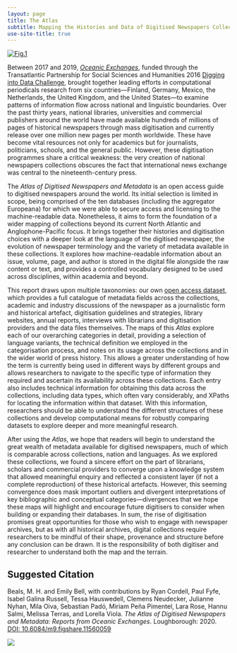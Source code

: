```yaml
---
layout: page
title: The Atlas
subtitle: Mapping the Histories and Data of Digitised Newspapers Collections Around the World
use-site-title: true
---
```

[![Fig.1](https://www.digitisednewspapers.net/img/numbers.jpg)](https://www.digitisednewspapers.net/img/infographic.jpg)
  
Between 2017 and 2019, [*Oceanic Exchanges*](http://www.oceanicexchanges.org), 
funded through the Transatlantic
Partnership for Social Sciences and Humanities 2016 [Digging into Data
Challenge](https://diggingintodata.org), brought together leading
efforts in computational periodicals research from six
countries—Finland, Germany, Mexico, the Netherlands, the United
Kingdom, and the United States—to examine patterns of information flow
across national and linguistic boundaries. Over the past thirty years,
national libraries, universities and commercial publishers around the
world have made available hundreds of millions of pages of historical
newspapers through mass digitisation and currently release over one
million new pages per month worldwide. These have become vital resources
not only for academics but for journalists, politicians, schools, and
the general public. However, these digitisation programmes share a
critical weakness: the very creation of national newspapers collections
obscures the fact that international news exchange was central to the
nineteenth-century press.

The *Atlas of Digitised Newspapers and Metadata* is an open access guide
to digitised newspapers around the world. Its initial selection is
limited in scope, being comprised of the ten databases (including the
aggregator Europeana) for which we were able to secure access and
licensing to the machine-readable data. Nonetheless, it aims to form the
foundation of a wider mapping of collections beyond its current North
Atlantic and Anglophone-Pacific focus. It brings together their
histories and digitisation choices with a deeper look at the language of
the digitised newspaper, the evolution of newspaper terminology and the
variety of metadata available in these collections. It explores how
machine-readable information about an issue, volume, page, and author is
stored in the digital file alongside the raw content or text, and
provides a controlled vocabulary designed to be used across disciplines,
within academia and beyond.

This report draws upon multiple taxonomies: our own [open access dataset](http://www.doi.org/10.6084/m9.figshare.11560110), 
which provides a full catalogue of
metadata fields across the collections, academic and industry
discussions­­ of the newspaper as a journalistic form and historical
artefact, digitisation guidelines and strategies, library websites,
annual reports, interviews with librarians and digitisation providers
and the data files themselves. The maps of this *Atlas* explore each of
our overarching categories in detail, providing a selection of language
variants, the technical definition we employed in the categorisation
process, and notes on its usage across the collections and in the wider
world of press history. This allows a greater understanding of how the
term is currently being used in different ways by different groups and
allows researchers to navigate to the specific type of information they
required and ascertain its availability across these collections. Each
entry also includes technical information for obtaining this data across
the collections, including data types, which often vary considerably,
and XPaths for locating the information within that dataset. With this
information, researchers should be able to understand the different
structures of these collections and develop computational means for
robustly comparing datasets to explore deeper and more meaningful
research.

After using the *Atlas*, we hope that readers will begin to understand
the great wealth of metadata available for digitised newspapers, much of
which is comparable across collections, nation and languages. As we
explored these collections, we found a sincere effort on the part of
librarians, scholars and commercial providers to converge upon a
knowledge system that allowed meaningful enquiry and reflected a
consistent layer (if not a complete reproduction) of these historical
artefacts. However, this seeming convergence does mask important
outliers and divergent interpretations of key bibliographic and
conceptual categories—divergences that we hope these maps will highlight
and encourage future digitisers to consider when building or expanding
their databases. In sum, the rise of digitisation promises great
opportunities for those who wish to engage with newspaper archives, but
as with all historical archives, digital collections require researchers
to be mindful of their shape, provenance and structure before any
conclusion can be drawn. It is the responsibility of both digitiser and
researcher to understand both the map and the terrain.

## Suggested Citation

Beals, M. H. and Emily Bell, with contributions by Ryan Cordell, Paul
Fyfe, Isabel Galina Russell, Tessa Hauswedell, Clemens Neudecker,
Julianne Nyhan, Mila Oiva, Sebastian Padó, Miriam Peña Pimentel, Lara
Rose, Hannu Salmi, Melissa Terras, and Lorella Viola. *The Atlas of
Digitised Newspapers and Metadata: Reports from Oceanic Exchanges*.
Loughborough: 2020. [DOI: 10.6084/m9.figshare.11560059](http://www.doi.org/10.6084/m9.figshare.11560059)

<img src="https://www.digitisednewspapers.net/img/Mapping-Digitised-Newspaper-Metadata (1).jpg">
